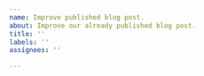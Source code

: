 ```yaml
---
name: Improve published blog post.
about: Improve our already published blog post.
title: ''
labels: ''
assignees: ''

---
```



